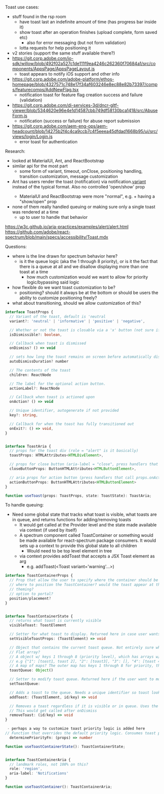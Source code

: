 <!-- Copyright 2020 Adobe. All rights reserved.
This file is licensed to you under the Apache License, Version 2.0 (the "License");
you may not use this file except in compliance with the License. You may obtain a copy
of the License at http://www.apache.org/licenses/LICENSE-2.0
Unless required by applicable law or agreed to in writing, software distributed under
the License is distributed on an "AS IS" BASIS, WITHOUT WARRANTIES OR REPRESENTATIONS
OF ANY KIND, either express or implied. See the License for the specific language
governing permissions and limitations under the License. -->

Toast use cases:
- stuff found in the rsp room
  - have toast last an indefinite amount of time (has progress bar inside it)
  - show toast after an operation finishes (upload complete, form saved etc)
    - also for error messaging (but not form validation)
  - lotta requests for help positioning it
- v2 stories (support the same stuff available there?)
- https://git.corp.adobe.com/io-sdk/willow/blob/492f02a527c1de111f9ea4246c262360f70684a1/src/components/AppsPage/AppsPageLayout.js
  - toast appears to notify iOS support and other info
- https://git.corp.adobe.com/adobe-platform/ethos-homepage/blob/4327571c748e17f34af603246e8ec88e82b73397/comps/featurecomps/AddNewFlag.tsx
  - notification toast for feature flag creation success and failure (validation)
- https://git.corp.adobe.com/di-services-3d/dncr-gltf-viewer/blob/5344620e96e4e1d14587cbb749df58130bca1418/src/AbuseForm.js
  - notification (success or failure) for abuse report submission
- https://git.corp.adobe.com/aem-eng-ops/aem-headcount/blob/14275b2f4c4ca9ccb7c4f5eeea45dfdad1668b95/ui/src/views/login/Login.js
  - error toast for authentication

Research:
- looked at MaterialUI, Ant, and ReactBootstrap
- similar api for the most part
  - some form of variant, timeout, onClose, positioning handling, transition customization, message customization
- Ant has users render the toast (notification) via notification.[variant]({config}) instead of the typical <Toast /> format. Also no controlled 'open/show' prop
  - MaterialUI and ReactBootstrap were more "normal", e.g. <Toast /> + having a "show/open" prop
- none of them really handled queuing or making sure only a single toast was rendered at a time
  - up to user to handle that behavior

https://w3c.github.io/aria-practices/examples/alert/alert.html
https://github.com/adobe/react-spectrum/blob/main/specs/accessibility/Toast.mdx


Questions:
- where is the line drawn for spectrum behavior here?
  - is it the queue logic (aka the 1 through 8 priority), or is it the fact that there is a queue at all and we disallow displaying more than one toast at a time
    - how much customization would we want to allow for priority logic/bypassing said logic
- how flexible do we want toast customization to be?
  - positioning? should it always be at the bottom or should be users the ability to customize positioning freely?
- what about transitioning, should we allow customization of this?


```typescript
interface ToastProps {
  // Variant of the toast, default is 'neutral
  variant?: 'neutral' | 'informative' | 'positive' | 'negative',

  // Whether or not the toast is closable via a 'x' button (not sure if we want this one still, was in v2)
  isDismissible?: boolean,

  // Callback when toast is dismissed
  onDismiss? () => void

  // sets how long the toast remains on screen before automatically dismissing itself. Without it being set, the toast remains indefinitely
  autoDismissDuration? number

  // The contents of the toast
  children: ReactNode

  // The label for the optional action button.
  actionLabel?: ReactNode

  // Callback when toast is actioned upon
  onAction? () => void

  // Unique identifier, autogenerate if not provided
  key?: string,

  // Callback for when the toast has fully transitioned out
  onExit?: () => void,
}


interface ToastAria {
  // props for the toast div (role = "alert" is it basically)
  toastProps: HTMLAttributes<HTMLDivElement>,

  // props for close button (aria-label = "close", press handlers that call props.onDismiss)
  closeButtonProps: ButtonHTMLAttributes<HTMLButtonElement>,

  // aria props for action button (press handlers that call props.onAction, not sure about any aria attributes couldn't find any)
  actionButtonProps: ButtonHTMLAttributes<HTMLButtonElement>
}

function useToast(props: ToastProps, state: ToastState): ToastAria;
```

To handle queuing:

- Need some global state that tracks what toast is visible, what toasts are in queue, and returns functions for adding/removing toasts
  - It would get called at the Provider level and the state made available via context (if used by itself)
  - A spectrum component called ToastContainer or something would be made available for react-spectrum package consumers. It would sets up a context to provide this global state to all children
    - Would need to be top level element in tree
  - via context provides addToast that accepts a JSX Toast element as arg
    - e.g. addToast(<Toast variant='warning'...>)

```typescript
interface ToastContainerProps {
  // Prop that allow the user to specify where the container should be located on the page
  // where to position the ToastContainer? would the toast appear at the bottom of the container it was placed in or portalled out so it is at the bottom of the screen?
  // theming?
  // option to portal?
  position/placement?
}


interface ToastContainerState {
  // returns what toast is currently visible
  visibleToast: ToastElement

  // Setter for what toast to display. Returned here in case user wants to ignore priority logic and set what toast should be visible
  setVisibleToastProps: (ToastElement) => void

  // Object that contains the current toast queue. Not entirely sure what is the best structure
  // Flat array?
  // A object w/ keys 1 through 8 (priority level), which has arrays w/ toasts associated with each?
  // e.g {"1": [toast1, toast 2], "2": [toast3], "3": [], "4": [toast 4], etc}
  // A map of maps? The outer map has keys 1 through 8 for priority, then each key is associated to a map with toastKeys as keys? This allows for priority + toast key lookup while we can still use map.get(priority).values[first] to get the next toast in queue
  toastQueue: Object()

  // Setter to modify toast queue. Returned here if the user want to modify the queue directly (wipe the queue, etc)
  setToastQueue:

  // Adds a toast to the queue. Needs a unique identifier so toast look up can happen via removeToast
  addToast: (ToastElement, id/key) => void

  // Removes a toast regardless if it is visible or in queue. Uses the provided id/key to match what toast to remove
  // This would get called after onDismiss
  removeToast: (id/key) => void
}

 - perhaps a way to customize toast priority logic is added here
// Function that overrides the default priority logic. Consumes toast props and returns a priority number
  determinePriorityFn: (props) => number

function useToastContainerState(): ToastContainerState;


interface ToastContainerAria {
  // landmark roles, not 100% on this?
  role: 'region',
  aria-label: 'Notifications'
}

function useToastContainer(): ToastContainerAria;
```
